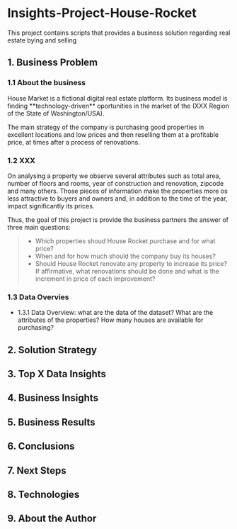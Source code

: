 # Insights-Project-House-Rocket
This project contains scripts that provides a business solution regarding real estate bying and selling


## 1. Business Problem

### 1.1 About the business
<p>House Market is a fictional digital real estate platform. Its business model is finding **technology-driven** oportunities in the market of the (XXX Region of the State of Washington/USA).</p>
<p>The main strategy of the company is purchasing good properties in excellent locations and low prices and then reselling them at a profitable price, at times after a process of renovations.</p>

### 1.2 XXX
<p>On analysing a property we observe several attributes such as total area, number of floors and rooms, year of construction and renovation, zipcode and many others. Those pieces of information make the properties more os less attractive to buyers and owners and, in addition to the time of the year, impact significantly its prices.</p>
<p>Thus, the goal of this project is provide the business partners the answer of three main questions:</p>

 >  - Which properties shoud House Rocket purchase and for what price?<br/>
 >  - When and for how much should the company buy its houses?
 >  - Should House Rocket renovate any property to increase its price? If affirmative, what renovations should be done and what is the increment in price of each improvement?

### 1.3 Data Overvies
 - 1.3.1 Data Overview: what are the data of the dataset? What are the attributes of the properties? How many houses are available for purchasing? 

## 2. Solution Strategy

## 3. Top X Data Insights

## 4. Business Insights

## 5. Business Results

## 6. Conclusions

## 7. Next Steps

## 8. Technologies

## 9. About the Author
